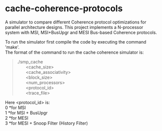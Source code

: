 # cache-coherence-protocols
A simulator to compare different Coherence protocol optimizations for parallel architecture designs. This project implements a N-processor system with MSI, MSI+BusUpgr and MESI Bus-based Coherence protocols.

To run the simulator first compile the code by executing the command 'make'.<br/>
The format of the command to run the cache coherence simulator is:

>./smp_cache<br/>
>&emsp;&emsp;<cache_size><br/>
>&emsp;&emsp;<cache_associativity><br/>
>&emsp;&emsp;<block_size><br/>
>&emsp;&emsp;<num_processors><br/>
>&emsp;&emsp;<protocol_id><br/>
>&emsp;&emsp;<trace_file><br/>

Here <protocol_id> is:<br/>
0 *for MSI<br/>
1 *for MSI + BusUpgr<br/>
2 *for MESI<br/>
3 *for MESI + Snoop Filter (History Filter)<br/>

